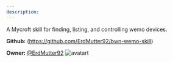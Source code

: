 ```yaml
---
description: 
---
```

A Mycroft skill for finding, listing, and controlling wemo devices.

**Github:** (https://github.com/ErdMutter92/bwn-wemo-skill)

**Owner:** [@ErdMutter92](https://github.com/ErdMutter92) ![avatart](https://avatars0.githubusercontent.com/u/4696917?v=4)

